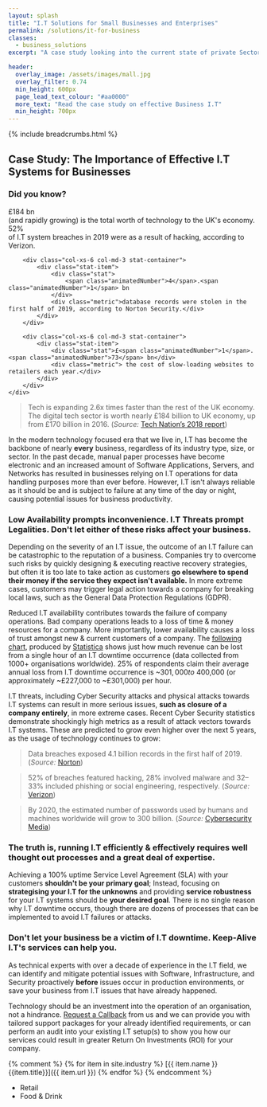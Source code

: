```yaml
---
layout: splash
title: "I.T Solutions for Small Businesses and Enterprises"
permalink: /solutions/it-for-business
classes:
  - business_solutions
excerpt: "A case study looking into the current state of private Sector I.T setups and how our I.T solutions could save your business money."

header:
  overlay_image: /assets/images/mall.jpg
  overlay_filter: 0.74
  min_height: 600px
  page_lead_text_colour: "#aa0000"
  more_text: "Read the case study on effective Business I.T"
  min_height: 700px
---
```


{% include breadcrumbs.html %}

## <i class="fas fa-exclamation-circle page-title-icon" aria-hidden="true"></i> Case Study: The Importance of Effective I.T Systems for Businesses
### Did you know?
<section id="metrics" data-aos="fade-zoom-in" data-aos-offset="200" data-aos-easing="ease-in-sine" data-aos-duration="600" data-aos-once="true" class="metrics">
    <div class="row">
        <div class="col-xs-6 col-md-3 stat-container">
            <div class="stat-item">
                <div class="stat">
                    £<span class="animatedNumber">184</span> bn
                </div>
                <div class="metric">
                    (and rapidly growing) is the total worth of technology to the UK's economy.</div>
            </div>
        </div>
        <div class="col-xs-6 col-md-3 stat-container">
            <div class="stat-item">
                <div class="stat"><span class="animatedNumber">52</span>%</div>
                <div class="metric">of I.T system breaches in 2019 were as a result of hacking, according to Verizon.</div>
            </div>
        </div>

        <div class="col-xs-6 col-md-3 stat-container">
            <div class="stat-item">
                <div class="stat">
                    <span class="animatedNumber">4</span>.<span class="animatedNumber">1</span> bn
                </div>
                <div class="metric">database records were stolen in the first half of 2019, according to Norton Security.</div>
            </div>
        </div>

        <div class="col-xs-6 col-md-3 stat-container">
            <div class="stat-item">
                <div class="stat">£<span class="animatedNumber">1</span>.<span class="animatedNumber">73</span> bn</div>
                <div class="metric"> the cost of slow-loading websites to retailers each year.</div>
            </div>
        </div>
    </div>
</section>

> Tech is expanding 2.6x times faster than the rest of the UK economy. The digital tech sector is worth nearly £184 billion to UK economy, up from £170 billion in 2016. (*Source:* <a href="https://technation.io/" target="_blank">Tech Nation’s 2018 report</a>)

In the modern technology focused era that we live in, I.T has become the backbone of nearly **every** business, regardless of its industry type, size, or sector. In the past decade, manual paper processes have become electronic and an increased amount of Software Applications, Servers, and Networks has resulted in businesses relying on I.T operations for data handling purposes more than ever before. However, I.T isn't always reliable as it should be and is subject to failure at any time of the day or night, causing potential issues for business productivity. 

### Low Availability prompts inconvenience. I.T Threats prompt Legalities. Don't let either of these risks affect your business.
Depending on the severity of an I.T issue, the outcome of an I.T failure can be catastrophic to the reputation of a business. Companies try to overcome such risks by quickly designing & executing reactive recovery strategies, but often it is too late to take action as customers **go elsewhere to spend their money if the service they expect isn't available.** In more extreme cases, customers may trigger legal action towards a company for breaking local laws, such as the General Data Protection Regulations (GDPR).

Reduced I.T availability contributes towards the failure of company operations. Bad company operations leads to a loss of time & money resources for a company. More importantly, lower availability causes a loss of trust amongst new & current customers of a company. The <a href="/assets/images/statistics/global-enterprise-server-hourly-downtime-cost-2019.png">following chart</a>, produced by <a href="https://www.statista.com/" target="_blank">Statistica</a> shows just how much revenue can be lost from a single hour of an I.T downtime occurrence (data collected from 1000+ organisations worldwide). 25% of respondents claim their average annual loss from I.T downtime occurrence is ~$301,000 to ~$400,000  (or approximately ~£227,000 to ~£301,000) per hour.

I.T threats, including Cyber Security attacks and physical attacks towards I.T systems can result in more serious issues, **such as closure of a company entirely**,  in more extreme cases. Recent Cyber Security statistics demonstrate shockingly high metrics as a result of attack vectors towards I.T systems. These are predicted to grow even higher over the next 5 years, as the usage of technology continues to grow:

> Data breaches exposed 4.1 billion records in the first half of 2019. (*Source:* <a href="https://us.norton.com/internetsecurity-emerging-threats-2019-data-breaches.html" target="_blank">Norton</a>)

> 52% of breaches featured hacking, 28% involved malware and 32–33% included phishing or social engineering, respectively. (*Source:* <a href="https://www.verizonwireless.com/" target="_blank">Verizon</a>)

> By 2020, the estimated number of passwords used by humans and machines worldwide will grow to 300 billion. (*Source:* <a href="https://tech.ebu.ch/groups/mcs" target="_blank">Cybersecurity Media</a>)


### The truth is, running I.T efficiently & effectively requires well thought out processes and a great deal of expertise.
Achieving a 100% uptime Service Level Agreement (SLA) with your customers **shouldn't be your primary goal**; Instead, focusing on **strategising your I.T for the unknowns** and providing **service robustness** for your I.T systems should be **your desired goal**. 
There is no single reason why I.T downtime occurs, though there are dozens of processes that can be implemented to avoid I.T failures or attacks.

### Don't let your business be a victim of I.T downtime. Keep-Alive I.T's services can help you.
As technical experts with over a decade of experience in the I.T field, we can identify and mitigate potential issues with Software, Infrastructure, and Security proactively **before** issues occur in production environments, or save your business from I.T issues that have already happened. 

Technology should be an investment into the operation of an organisation, not a hindrance.
<a href="/request-a-callback">Request a Callback</a> from us and we can provide you with tailored support packages for your already identified requirements, or can perform an audit into your existing I.T setup(s) to show you how our services could result in greater Return On Investments (ROI) for your company.


{% comment %}
{% for item in site.industry %}
[{{ item.name }} {{item.title}}]({{ item.url }})
{% endfor %}
{% endcomment %}


- Retail
- Food & Drink